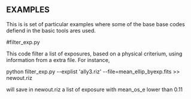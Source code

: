 ## EXAMPLES

This is is set of particular examples where some of the base base
codes defiend in the basic tools ares used.

#filter_exp.py

This code filter a list of exposures, based on a
physical criterium, using information from a extra file.
For instance,

python filter_exp.py --explist 'ally3.riz' --file=mean_ellip_byexp.fits >> newout.riz

will save in newout.riz a list of exposure with mean_os_e lower than 0.11